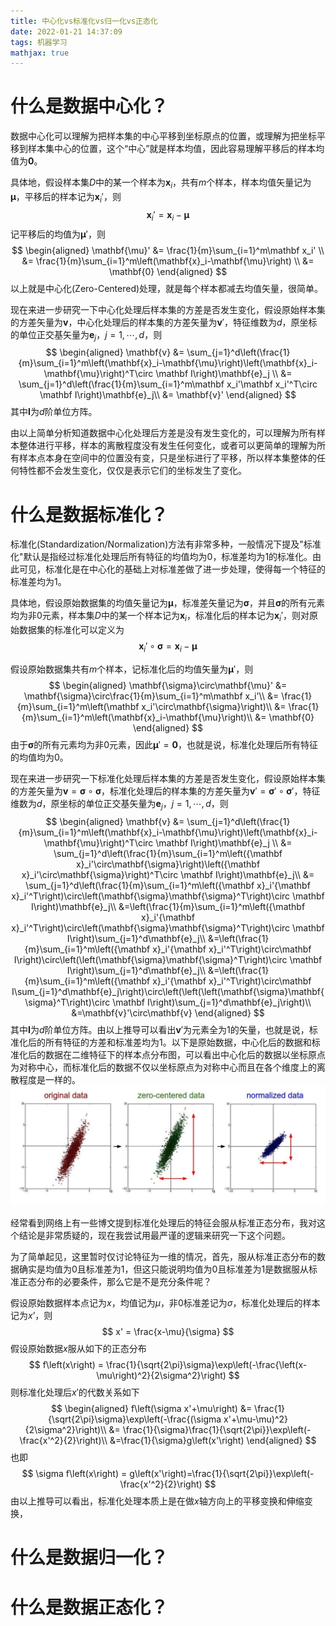 ```yaml
---
title: 中心化vs标准化vs归一化vs正态化
date: 2022-01-21 14:37:09
tags: 机器学习
mathjax: true
---
```


# 什么是数据中心化？

数据中心化可以理解为把样本集的中心平移到坐标原点的位置，或理解为把坐标平移到样本集中心的位置，这个“中心”就是样本均值，因此容易理解平移后的样本均值为$\mathbf{0}$。

具体地，假设样本集$D$中的某一个样本为$\mathbf{x}_i$，共有$m$个样本，样本均值矢量记为$\mathbf{\mu}$，平移后的样本记为$\mathbf x_i'$，则
$$
\mathbf x_i' = \mathbf{x}_i-\mathbf{\mu}
$$
记平移后的均值为$\mathbf{\mu}'$，则
$$
\begin{aligned}
\mathbf{\mu}' &= \frac{1}{m}\sum_{i=1}^m\mathbf x_i' \\
&= \frac{1}{m}\sum_{i=1}^m\left(\mathbf{x}_i-\mathbf{\mu}\right) \\
&= \mathbf{0}
\end{aligned}
$$
以上就是中心化(Zero-Centered)处理，就是每个样本都减去均值矢量，很简单。

现在来进一步研究一下中心化处理后样本集的方差是否发生变化，假设原始样本集的方差矢量为$\mathbf{v}$，中心化处理后的样本集的方差矢量为$\mathbf{v}'$，特征维数为$d$，原坐标的单位正交基矢量为$\mathbf{e}_j$，$j=1,\cdots,d$，则
$$
\begin{aligned}
\mathbf{v} &= \sum_{j=1}^d\left(\frac{1}{m}\sum_{i=1}^m\left(\mathbf{x}_i-\mathbf{\mu}\right)\left(\mathbf{x}_i-\mathbf{\mu}\right)^T\circ \mathbf I\right)\mathbf{e}_j \\
&= \sum_{j=1}^d\left(\frac{1}{m}\sum_{i=1}^m\mathbf x_i'\mathbf x_i'^T\circ \mathbf I\right)\mathbf{e}_j\\
&= \mathbf{v}'
\end{aligned}
$$
其中$\mathbf I$为$d$阶单位方阵。

由以上简单分析知道数据中心化处理后方差是没有发生变化的，可以理解为所有样本整体进行平移，样本的离散程度没有发生任何变化，或者可以更简单的理解为所有样本点本身在空间中的位置没有变，只是坐标进行了平移，所以样本集整体的任何特性都不会发生变化，仅仅是表示它们的坐标发生了变化。

# 什么是数据标准化？

标准化(Standardization/Normalization)方法有非常多种，一般情况下提及"标准化"默认是指经过标准化处理后所有特征的均值均为$0$，标准差均为$1$的标准化。由此可见，标准化是在中心化的基础上对标准差做了进一步处理，使得每一个特征的标准差均为$1$。

具体地，假设原始数据集的均值矢量记为$\mathbf{\mu}$，标准差矢量记为$\mathbf{\sigma}$，并且$\mathbf{\sigma}$的所有元素均为非$0$元素，样本集$D$中的某一个样本记为$\mathbf{x}_i$，标准化后的样本记为$\mathbf{x}_i'$，则对原始数据集的标准化可以定义为
$$
\mathbf {x}_i'\circ\mathbf{\sigma} = \mathbf{x}_i-\mathbf{\mu}
$$

假设原始数据集共有$m$个样本，记标准化后的均值矢量为$\mathbf{\mu}'$，则
$$
\begin{aligned}
\mathbf{\sigma}\circ\mathbf{\mu}' &= \mathbf{\sigma}\circ\frac{1}{m}\sum_{i=1}^m\mathbf x_i'\\
&= \frac{1}{m}\sum_{i=1}^m\left(\mathbf x_i'\circ\mathbf{\sigma}\right)\\
&= \frac{1}{m}\sum_{i=1}^m\left(\mathbf{x}_i-\mathbf{\mu}\right)\\
&= \mathbf{0}
\end{aligned}
$$
由于$\mathbf{\sigma}$的所有元素均为非$0$元素，因此$\mathbf{\mu}'=\mathbf{0}$，也就是说，标准化处理后所有特征的均值均为$0$。

现在来进一步研究一下标准化处理后样本集的方差是否发生变化，假设原始样本集的方差矢量为$\mathbf{v}=\mathbf{\sigma}\circ\mathbf{\sigma}$，标准化处理后的样本集的方差矢量为$\mathbf{v}'=\mathbf{\sigma}'\circ\mathbf{\sigma}'$，特征维数为$d$，原坐标的单位正交基矢量为$\mathbf{e}_j$，$j=1,\cdots,d$，则
$$
\begin{aligned}
\mathbf{v} &= \sum_{j=1}^d\left(\frac{1}{m}\sum_{i=1}^m\left(\mathbf{x}_i-\mathbf{\mu}\right)\left(\mathbf{x}_i-\mathbf{\mu}\right)^T\circ \mathbf I\right)\mathbf{e}_j \\
&= \sum_{j=1}^d\left(\frac{1}{m}\sum_{i=1}^m\left({\mathbf x}_i'\circ\mathbf{\sigma}\right)\left({\mathbf x}_i'\circ\mathbf{\sigma}\right)^T\circ \mathbf I\right)\mathbf{e}_j\\
&= \sum_{j=1}^d\left(\frac{1}{m}\sum_{i=1}^m\left({\mathbf x}_i'{\mathbf x}_i'^T\right)\circ\left(\mathbf{\sigma}\mathbf{\sigma}^T\right)\circ \mathbf I\right)\mathbf{e}_j\\
&=\left(\frac{1}{m}\sum_{i=1}^m\left({\mathbf x}_i'{\mathbf x}_i'^T\right)\circ\left(\mathbf{\sigma}\mathbf{\sigma}^T\right)\circ \mathbf I\right)\sum_{j=1}^d\mathbf{e}_j\\
&=\left(\frac{1}{m}\sum_{i=1}^m\left({\mathbf x}_i'{\mathbf x}_i'^T\right)\circ\mathbf I\right)\circ\left(\left(\mathbf{\sigma}\mathbf{\sigma}^T\right)\circ \mathbf I\right)\sum_{j=1}^d\mathbf{e}_j\\
&=\left(\frac{1}{m}\sum_{i=1}^m\left({\mathbf x}_i'{\mathbf x}_i'^T\right)\circ\mathbf I\sum_{j=1}^d\mathbf{e}_j\right)\circ\left(\left(\left(\mathbf{\sigma}\mathbf{\sigma}^T\right)\circ \mathbf I\right)\sum_{j=1}^d\mathbf{e}_j\right)\\
&=\mathbf{v}'\circ\mathbf{v}
\end{aligned}
$$
其中$\mathbf I$为$d$阶单位方阵。由以上推导可以看出$\mathbf{v}'$为元素全为$1$的矢量，也就是说，标准化后的所有特征的方差和标准差均为$1$。以下是原始数据，中心化后的数据和标准化后的数据在二维特征下的样本点分布图，可以看出中心化后的数据以坐标原点为对称中心，而标准化后的数据不仅以坐标原点为对称中心而且在各个维度上的离散程度是一样的。
![image-20220124111332166](image-20220124111332166.png)

经常看到网络上有一些博文提到标准化处理后的特征会服从标准正态分布，我对这个结论是非常质疑的，现在我尝试用最严谨的逻辑来研究一下这个问题。

为了简单起见，这里暂时仅讨论特征为一维的情况，首先，服从标准正态分布的数据确实是均值为$0$且标准差为$1$，但这只能说明均值为$0$且标准差为$1$是数据服从标准正态分布的必要条件，那么它是不是充分条件呢？

假设原始数据样本点记为$x$，均值记为$\mu$，非$0$标准差记为$\sigma$，标准化处理后的样本记为$x’$，则
$$
x' = \frac{x-\mu}{\sigma}
$$
假设原始数据$x$服从如下的正态分布
$$
f\left(x\right) = \frac{1}{\sqrt{2\pi}\sigma}\exp\left(-\frac{\left(x-\mu\right)^2}{2\sigma^2}\right)
$$
则标准化处理后$x'$的代数关系如下
$$
\begin{aligned}
f\left(\sigma x'+\mu\right) &= \frac{1}{\sqrt{2\pi}\sigma}\exp\left(-\frac{(\sigma x'+\mu-\mu)^2}{2\sigma^2}\right)\\
&= \frac{1}{\sigma}\frac{1}{\sqrt{2\pi}}\exp\left(-\frac{x'^2}{2}\right)\\
&=\frac{1}{\sigma}g\left(x'\right)
\end{aligned}
$$
也即
$$
\sigma f\left(x\right) = g\left(x'\right)=\frac{1}{\sqrt{2\pi}}\exp\left(-\frac{x'^2}{2}\right)
$$
由以上推导可以看出，标准化处理本质上是在做$x$轴方向上的平移变换和伸缩变换，



# 什么是数据归一化？



# 什么是数据正态化？

